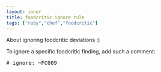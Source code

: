 ```yaml
---
layout: inner
title: foodcritic ignore rule
tags: ["ruby","chef","foodcritic"]
---
```

About ignoring foodcritic deviations :)
<!-- exce -->

To ignore a specific foodcritic finding, add such a comment:
<pre># ignore: ~FC009</pre>
